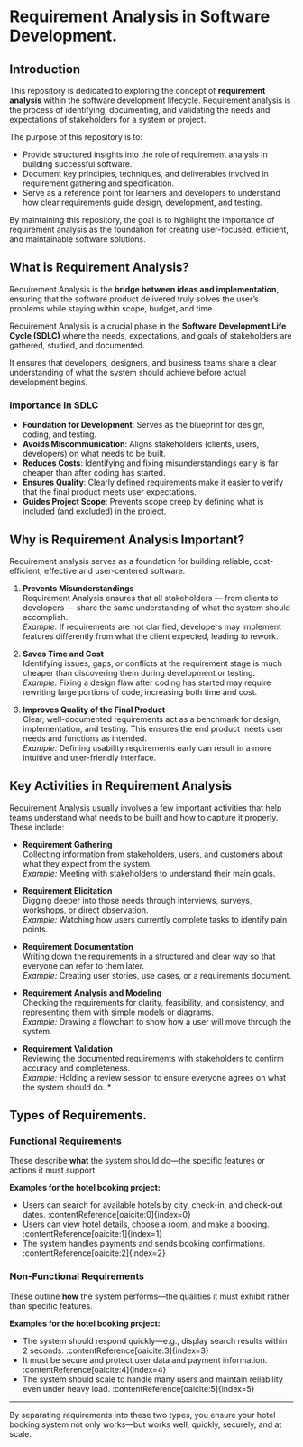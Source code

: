 # Requirement Analysis in Software Development.

## Introduction

This repository is dedicated to exploring the concept of **requirement analysis** within the software development lifecycle. Requirement analysis is the process of identifying, documenting, and validating the needs and expectations of stakeholders for a system or project.

The purpose of this repository is to:

- Provide structured insights into the role of requirement analysis in building successful software.  
- Document key principles, techniques, and deliverables involved in requirement gathering and specification.  
- Serve as a reference point for learners and developers to understand how clear requirements guide design, development, and testing.  

By maintaining this repository, the goal is to highlight the importance of requirement analysis as the foundation for creating user-focused, efficient, and maintainable software solutions.

## What is Requirement Analysis?

Requirement Analysis is the **bridge between ideas and implementation**, ensuring that the software product delivered truly solves the user’s problems while staying within scope, budget, and time.

Requirement Analysis is a crucial phase in the **Software Development Life Cycle (SDLC)** where the needs, expectations, and goals of stakeholders are gathered, studied, and documented.  

It ensures that developers, designers, and business teams share a clear understanding of what the system should achieve before actual development begins.

### Importance in SDLC
- **Foundation for Development**: Serves as the blueprint for design, coding, and testing.
- **Avoids Miscommunication**: Aligns stakeholders (clients, users, developers) on what needs to be built.
- **Reduces Costs**: Identifying and fixing misunderstandings early is far cheaper than after coding has started.
- **Ensures Quality**: Clearly defined requirements make it easier to verify that the final product meets user expectations.
- **Guides Project Scope**: Prevents scope creep by defining what is included (and excluded) in the project.

## Why is Requirement Analysis Important?
Requirement analysis serves as a foundation for building reliable, cost-efficient, effective and user-centered software. 

1. **Prevents Misunderstandings**  
   Requirement Analysis ensures that all stakeholders — from clients to developers — share the same understanding of what the system should accomplish.  
   *Example:* If requirements are not clarified, developers may implement features differently from what the client expected, leading to rework.

2. **Saves Time and Cost**  
   Identifying issues, gaps, or conflicts at the requirement stage is much cheaper than discovering them during development or testing.  
   *Example:* Fixing a design flaw after coding has started may require rewriting large portions of code, increasing both time and cost.

3. **Improves Quality of the Final Product**  
   Clear, well-documented requirements act as a benchmark for design, implementation, and testing. This ensures the end product meets user needs and functions as intended.  
   *Example:* Defining usability requirements early can result in a more intuitive and user-friendly interface.

## Key Activities in Requirement Analysis
 Requirement Analysis usually involves a few important activities that help teams understand what needs to be built and how to capture it properly. These include:

- **Requirement Gathering**  
  Collecting information from stakeholders, users, and customers about what they expect from the system.  
  *Example:* Meeting with stakeholders to understand their main goals.

- **Requirement Elicitation**  
  Digging deeper into those needs through interviews, surveys, workshops, or direct observation.  
  *Example:* Watching how users currently complete tasks to identify pain points.

- **Requirement Documentation**  
  Writing down the requirements in a structured and clear way so that everyone can refer to them later.  
  *Example:* Creating user stories, use cases, or a requirements document.

- **Requirement Analysis and Modeling**  
  Checking the requirements for clarity, feasibility, and consistency, and representing them with simple models or diagrams.  
  *Example:* Drawing a flowchart to show how a user will move through the system.

- **Requirement Validation**  
  Reviewing the documented requirements with stakeholders to confirm accuracy and completeness.  
  *Example:* Holding a review session to ensure everyone agrees on what the system should do. *

## Types of Requirements.

### Functional Requirements
These describe **what** the system should do—the specific features or actions it must support.

**Examples for the hotel booking project:**
- Users can search for available hotels by city, check-in, and check-out dates. :contentReference[oaicite:0]{index=0}  
- Users can view hotel details, choose a room, and make a booking. :contentReference[oaicite:1]{index=1}  
- The system handles payments and sends booking confirmations. :contentReference[oaicite:2]{index=2}  

### Non-Functional Requirements
These outline **how** the system performs—the qualities it must exhibit rather than specific features.

**Examples for the hotel booking project:**
- The system should respond quickly—e.g., display search results within 2 seconds. :contentReference[oaicite:3]{index=3}  
- It must be secure and protect user data and payment information. :contentReference[oaicite:4]{index=4}  
- The system should scale to handle many users and maintain reliability even under heavy load. :contentReference[oaicite:5]{index=5}  

---

By separating requirements into these two types, you ensure your hotel booking system not only works—but works well, quickly, securely, and at scale.
